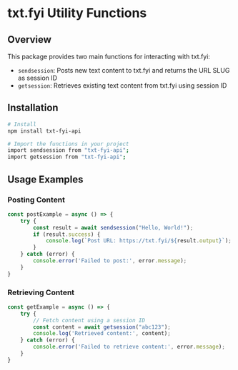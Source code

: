 # txt.fyi Utility Functions

## Overview
This package provides two main functions for interacting with txt.fyi:
- `sendsession`: Posts new text content to txt.fyi and returns the URL SLUG as session ID
- `getsession`: Retrieves existing text content from txt.fyi using session ID

## Installation

```bash
# Install
npm install txt-fyi-api 

# Import the functions in your project
import sendsession from "txt-fyi-api";
import getsession from "txt-fyi-api";
```

## Usage Examples

### Posting Content
```javascript
const postExample = async () => {
    try {
        const result = await sendsession("Hello, World!");
        if (result.success) {
            console.log(`Post URL: https://txt.fyi/${result.output}`);
        }
    } catch (error) {
        console.error('Failed to post:', error.message);
    }
}
```

### Retrieving Content
```javascript
const getExample = async () => {
    try {
        // Fetch content using a session ID
        const content = await getsession("abc123");
        console.log('Retrieved content:', content);
    } catch (error) {
        console.error('Failed to retrieve content:', error.message);
    }
}
```


